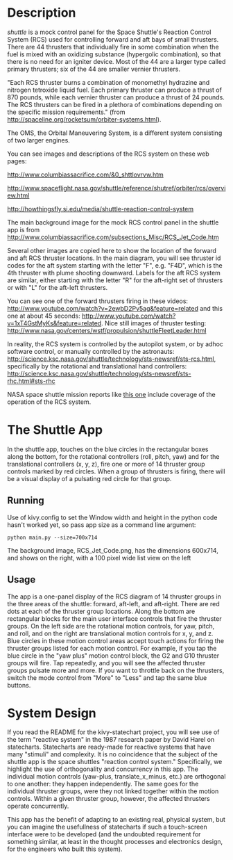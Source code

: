 Description
===========

*shuttle* is a mock control panel for the Space Shuttle's Reaction Control System (RCS) used for controlling forward and aft bays of small thrusters. There are 44 thrusters that individually fire in some combination when the fuel is mixed with an oxidizing substance (hypergolic combination), so that there is no need for an igniter device. Most of the 44 are a larger type called primary thrusters; six of the 44 are smaller vernier thrusters.

"Each RCS thruster burns a combination of monomethyl hydrazine and nitrogen tetroxide liquid fuel. Each primary thruster can produce a thrust of 870 pounds, while each vernier thruster can produce a thrust of 24 pounds. The RCS thrusters can be fired in a plethora of combinations depending on the specific mission requirements." (from http://spaceline.org/rocketsum/orbiter-systems.html).

The OMS, the Orbital Maneuvering System, is a different system consisting of two larger engines.

You can see images and descriptions of the RCS system on these web pages:

http://www.columbiassacrifice.com/&0_shttlovrvw.htm

http://www.spaceflight.nasa.gov/shuttle/reference/shutref/orbiter/rcs/overview.html

http://howthingsfly.si.edu/media/shuttle-reaction-control-system

The main background image for the mock RCS control panel in the shuttle app is from http://www.columbiassacrifice.com/subsections_Misc/RCS_Jet_Code.htm

Several other images are copied here to show the location of the forward and aft RCS thruster locations. In the main diagram, you will see thruster id codes for the aft system starting with the letter "F", e.g. "F4D", which is the 4th thruster with plume shooting downward. Labels for the aft RCS system are similar, either starting with the letter "R" for the aft-right set of thrusters or with "L" for the aft-left thrusters.

You can see one of the forward thrusters firing in these videos: http://www.youtube.com/watch?v=2ewbD2Pv5ag&feature=related and this one at about 45 seconds: http://www.youtube.com/watch?v=1xT4GstMyKs&feature=related. Nice still images of thruster testing: http://www.nasa.gov/centers/wstf/propulsion/shuttleFleetLeader.html

In reality, the RCS system is controlled by the autopilot system, or by adhoc software control, or manually controlled by the astronauts: http://science.ksc.nasa.gov/shuttle/technology/sts-newsref/sts-rcs.html, specifically by the rotational and translational hand controllers: http://science.ksc.nasa.gov/shuttle/technology/sts-newsref/sts-rhc.html#sts-rhc

NASA space shuttle mission reports like [this one](http://ntrs.nasa.gov/archive/nasa/casi.ntrs.nasa.gov/19960001496_1996901496.pdf) include coverage of the operation of the RCS system.

The Shuttle App
===============

In the shuttle app, touches on the blue circles in the rectangular boxes along the bottom, for the rotational controllers (roll, pitch, yaw) and for the translational controllers (x, y, z), fire one or more of 14 thruster group controls marked by red circles. When a group of thrusters is firing, there will be a visual display of a pulsating red circle for that group.

Running
-------

Use of kivy.config to set the Window width and height in the python code hasn't worked yet, so pass app size as a command line argument:

    python main.py --size=700x714

The background image, RCS_Jet_Code.png, has the dimensions 600x714, and shows on the right, with a 100 pixel wide list view on the left

Usage
-----

The app is a one-panel display of the RCS diagram of 14 thruster groups in the three areas of the shuttle: forward, aft-left, and aft-right. There are red dots at each of the thruster group locations. Along the bottom are rectangular blocks for the main user interface controls that fire the thruster groups. On the left side are the rotational motion controls, for yaw, pitch, and roll, and on the right are translational motion controls for x, y, and z. Blue circles in these motion control areas accept touch actions for firing the thruster groups listed for each motion control. For example, if you tap the blue circle in the "yaw plus" motion control block, the G2 and G10 thruster groups will fire. Tap repeatedly, and you will see the affected thruster groups pulsate more and more. If you want to throttle back on the thrusters, switch the mode control from "More" to "Less" and tap the same blue buttons.

System Design
=============

If you read the README for the kivy-statechart project, you will see use of the term "reactive system" in the 1987 research paper by David Harel on statecharts. Statecharts are ready-made for reactive systems that have many "stimuli" and complexity. It is no coincidence that the subject of the shuttle app is the space shuttles "reaction control system." Specifically, we highlight the use of orthogonality and concurrency in this app. The individual motion controls (yaw-plus, translate_x_minus, etc.) are orthogonal to one another: they happen independently. The same goes for the individual thruster groups, were they not linked together within the motion controls. Within a given thruster group, however, the affected thrusters operate concurrently. 

This app has the benefit of adapting to an existing real, physical system, but you can imagine the usefullness of statecharts if such a touch-screen interface were to be developed (and the undoubted requirement for something similar, at least in the thought processes and electronics design, for the engineers who built this system).
